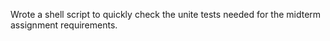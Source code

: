 Wrote a shell script to quickly check the unite tests needed for the midterm assignment requirements.

